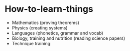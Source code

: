 # How-to-learn-things

- Mathematics (proving theorems)
- Physics (creating systems)
- Languages (phonetics, grammar and vocab)
- Biology, training and nutrition (reading science papers)
- Technique training
